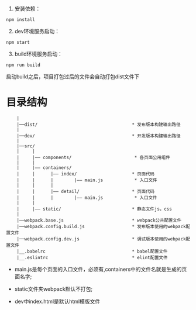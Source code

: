 
1. 安装依赖：
```
npm install

```

2. dev环境服务启动：
```
npm start

```

3. build环境服务启动：
```
npm run build

```
启动build之后，项目打包过后的文件会自动打包dist文件下

# 目录结构<div id="root"></div>

```
    |
    |──dist/                                    * 发布版本构建输出路径
    |
    |──dev/                                     * 开发版本构建输出路径
    |
    |──src/                                 
    |     |
    |     |—— components/                        * 各页面公用组件
    |     |
    |     |—— containers/                  
    |     |      |—— index/                     * 页面代码
    |     |      |        |—— main.js            * 入口文件
    |     |      |
    |     |      |—— detail/                    * 页面代码
    |     |      |        |—— main.js            * 入口文件
    |     |
    |     |—— static/                           * 静态文件js，css
    |
    |──webpack.base.js                          * webpack公共配置文件
    |──webpack.config.build.js                  * 发布版本使用的webpack配置文件
    |──webpack.config.dev.js                    * 调试版本使用的webpack配置文件
    |__.babelrc                                 * babel配置文件
    |__.eslintrc                                * elint配置文件
```
* main.js是每个页面的入口文件，必须有,containers中的文件名就是生成的页面名字;

* static文件夹webpack默认不打包;

* dev中index.html是默认html模版文件
